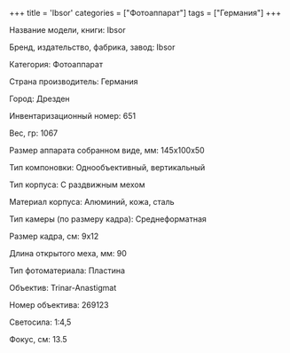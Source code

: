 +++
title = 'Ibsor'
categories = ["Фотоаппарат"]
tags = ["Германия"]
+++

Название модели, книги: Ibsor

Бренд, издательство, фабрика, завод: Ibsor

Категория: Фотоаппарат

Страна производитель: Германия

Город: Дрезден

Инвентаризационный номер: 651

Вес, гр: 1067

Размер аппарата  собранном виде, мм: 145х100х50

Тип компоновки: Однообъективный, вертикальный

Тип корпуса: С раздвижным мехом

Материал корпуса: Алюминий, кожа, сталь

Тип камеры (по размеру кадра): Среднеформатная

Размер кадра, см: 9х12

Длина открытого меха, мм: 90

Тип фотоматериала: Пластина

Объектив: Trinar-Anastigmat

Номер объектива: 269123

Светосила: 1:4,5

Фокус, см: 13.5

